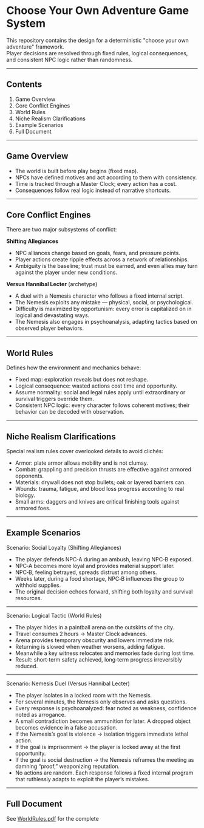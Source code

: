 # Choose Your Own Adventure Game System

This repository contains the design for a deterministic "choose your own adventure" framework.  
Player decisions are resolved through fixed rules, logical consequences, and consistent NPC logic rather than randomness.  

---

## Contents
1. Game Overview  
2. Core Conflict Engines  
3. World Rules  
4. Niche Realism Clarifications  
5. Example Scenarios  
6. Full Document  

---

## Game Overview
- The world is built before play begins (fixed map).  
- NPCs have defined motives and act according to them with consistency.  
- Time is tracked through a Master Clock; every action has a cost.  
- Consequences follow real logic instead of narrative shortcuts.  

---

## Core Conflict Engines
There are two major subsystems of conflict:

**Shifting Allegiances**  
- NPC alliances change based on goals, fears, and pressure points.  
- Player actions create ripple effects across a network of relationships.  
- Ambiguity is the baseline; trust must be earned, and even allies may turn against the player under new conditions.  

**Versus Hannibal Lecter**  (archetype)
- A duel with a Nemesis character who follows a fixed internal script.  
- The Nemesis exploits any mistake — physical, social, or psychological.  
- Difficulty is maximized by opportunism: every error is capitalized on in logical and devastating ways.  
- The Nemesis also engages in psychoanalysis, adapting tactics based on observed player behaviors.  

---

## World Rules
Defines how the environment and mechanics behave:  
- Fixed map: exploration reveals but does not reshape.  
- Logical consequence: wasted actions cost time and opportunity.  
- Assume normality: social and legal rules apply until extraordinary or survival triggers override them.  
- Consistent NPC logic: every character follows coherent motives; their behavior can be decoded with observation.  

---

## Niche Realism Clarifications
Special realism rules cover overlooked details to avoid clichés:  
- Armor: plate armor allows mobility and is not clumsy.  
- Combat: grappling and precision thrusts are effective against armored opponents.  
- Materials: drywall does not stop bullets; oak or layered barriers can.  
- Wounds: trauma, fatigue, and blood loss progress according to real biology.  
- Small arms: daggers and knives are critical finishing tools against armored foes.  

---

## Example Scenarios

Scenario: Social Loyalty (Shifting Allegiances)  
- The player defends NPC‑A during an ambush, leaving NPC‑B exposed.  
- NPC‑A becomes more loyal and provides material support later.  
- NPC‑B, feeling betrayed, spreads distrust among others.  
- Weeks later, during a food shortage, NPC‑B influences the group to withhold supplies.  
- The original decision echoes forward, shifting both loyalty and survival resources.  

---

Scenario: Logical Tactic (World Rules)  
- The player hides in a paintball arena on the outskirts of the city.  
- Travel consumes 2 hours → Master Clock advances.  
- Arena provides temporary obscurity and lowers immediate risk.  
- Returning is slowed when weather worsens, adding fatigue.  
- Meanwhile a key witness relocates and memories fade during lost time.  
- Result: short‑term safety achieved, long‑term progress irreversibly reduced.  

---

Scenario: Nemesis Duel (Versus Hannibal Lecter)  
- The player isolates in a locked room with the Nemesis.  
- For several minutes, the Nemesis only observes and asks questions.  
- Every response is psychoanalyzed: fear noted as weakness, confidence noted as arrogance.  
- A small contradiction becomes ammunition for later. A dropped object becomes evidence in a false accusation.  
- If the Nemesis’s goal is violence → isolation triggers immediate lethal action.  
- If the goal is imprisonment → the player is locked away at the first opportunity.  
- If the goal is social destruction → the Nemesis reframes the meeting as damning “proof,” weaponizing reputation.  
- No actions are random. Each response follows a fixed internal program that ruthlessly adapts to exploit the player’s mistakes.  

---

## Full Document
See [WorldRules.pdf](WorldRules.pdf) for the complete<span class="ml-2" /><span class="inline-block w-3 h-3 rounded-full bg-neutral-a12 align-middle mb-[0.1rem]" />
